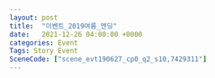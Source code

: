 ```yaml
---
layout: post
title:  "이벤트_2019여름_엔딩"
date:   2021-12-26 04:00:00 +0000
categories: Event
Tags: Story Event
SceneCode: ["scene_evt190627_cp0_q2_s10,7429311"]
---
```

